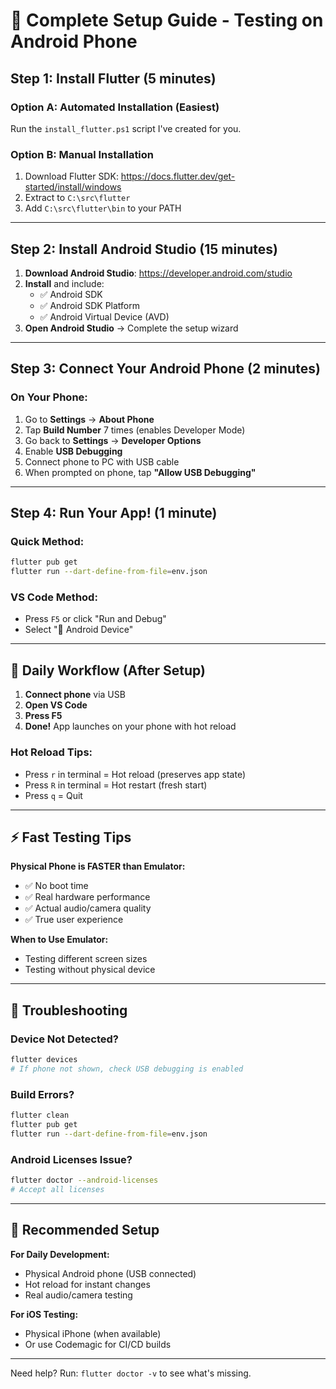 # 🚀 Complete Setup Guide - Testing on Android Phone

## Step 1: Install Flutter (5 minutes)

### Option A: Automated Installation (Easiest)
Run the `install_flutter.ps1` script I've created for you.

### Option B: Manual Installation
1. Download Flutter SDK: https://docs.flutter.dev/get-started/install/windows
2. Extract to `C:\src\flutter`
3. Add `C:\src\flutter\bin` to your PATH

---

## Step 2: Install Android Studio (15 minutes)

1. **Download Android Studio**: https://developer.android.com/studio
2. **Install** and include:
   - ✅ Android SDK
   - ✅ Android SDK Platform
   - ✅ Android Virtual Device (AVD)
3. **Open Android Studio** → Complete the setup wizard

---

## Step 3: Connect Your Android Phone (2 minutes)

### On Your Phone:
1. Go to **Settings** → **About Phone**
2. Tap **Build Number** 7 times (enables Developer Mode)
3. Go back to **Settings** → **Developer Options**
4. Enable **USB Debugging**
5. Connect phone to PC with USB cable
6. When prompted on phone, tap **"Allow USB Debugging"**

---

## Step 4: Run Your App! (1 minute)

### Quick Method:
```bash
flutter pub get
flutter run --dart-define-from-file=env.json
```

### VS Code Method:
- Press `F5` or click "Run and Debug"
- Select "📱 Android Device"

---

## 🎯 Daily Workflow (After Setup)

1. **Connect phone** via USB
2. **Open VS Code**
3. **Press F5**
4. **Done!** App launches on your phone with hot reload

### Hot Reload Tips:
- Press `r` in terminal = Hot reload (preserves app state)
- Press `R` in terminal = Hot restart (fresh start)
- Press `q` = Quit

---

## ⚡ Fast Testing Tips

**Physical Phone is FASTER than Emulator:**
- ✅ No boot time
- ✅ Real hardware performance
- ✅ Actual audio/camera quality
- ✅ True user experience

**When to Use Emulator:**
- Testing different screen sizes
- Testing without physical device

---

## 🔧 Troubleshooting

### Device Not Detected?
```bash
flutter devices
# If phone not shown, check USB debugging is enabled
```

### Build Errors?
```bash
flutter clean
flutter pub get
flutter run --dart-define-from-file=env.json
```

### Android Licenses Issue?
```bash
flutter doctor --android-licenses
# Accept all licenses
```

---

## 📱 Recommended Setup

**For Daily Development:**
- Physical Android phone (USB connected)
- Hot reload for instant changes
- Real audio/camera testing

**For iOS Testing:**
- Physical iPhone (when available)
- Or use Codemagic for CI/CD builds

---

Need help? Run: `flutter doctor -v` to see what's missing.


